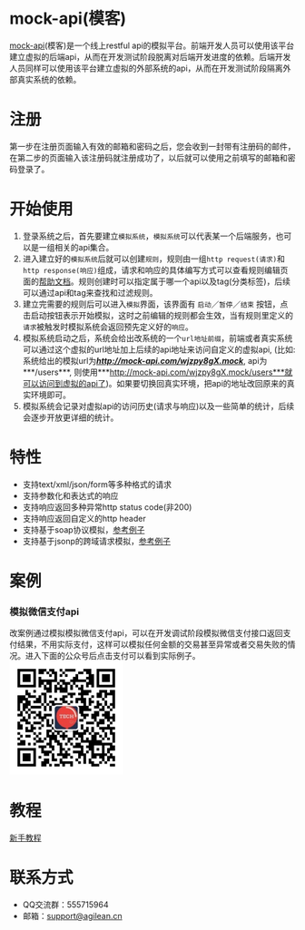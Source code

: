 # mock-api(模客)
[mock-api](http://mock-api.com/?from=Agilean)(模客)是一个线上restful api的模拟平台。前端开发人员可以使用该平台建立虚拟的后端api，从而在开发测试阶段脱离对后端开发进度的依赖。后端开发人员同样可以使用该平台建立虚拟的外部系统的api，从而在开发测试阶段隔离外部真实系统的依赖。

# 注册
第一步在注册页面输入有效的邮箱和密码之后，您会收到一封带有注册码的邮件，在第二步的页面输入该注册码就注册成功了，以后就可以使用之前填写的邮箱和密码登录了。

# 开始使用
1. 登录系统之后，首先要建立`模拟系统`，`模拟系统`可以代表某一个后端服务，也可以是一组相关的api集合。
2. 进入建立好的`模拟系统`后就可以创建`规则`，规则由一组`http request(请求)`和`http response(响应)`组成，请求和响应的具体编写方式可以查看规则编辑页面的[帮助文档](http://mock-api.com/rule-help.html)。规则创建时可以指定属于哪一个api以及tag(分类标签)，后续可以通过api和tag来查找和过滤规则。
3. 建立完需要的规则后可以进入`模拟`界面，该界面有 `启动`／`暂停`／`结束` 按钮，点击启动按钮表示开始模拟，这时之前编辑的规则都会生效，当有规则里定义的`请求`被触发时模拟系统会返回预先定义好的`响应`。
4. 模拟系统启动之后，系统会给出改系统的一个`url地址前缀`，前端或者真实系统可以通过这个虚拟的url地址加上后续的api地址来访问自定义的虚拟api, (比如:系统给出的模拟url为***http://mock-api.com/wjzpy8gX.mock***, api为***/users***, 则使用***http://mock-api.com/wjzpy8gX.mock/users***就可以访问到虚拟的api了)。如果要切换回真实环境，把api的地址改回原来的真实环境即可。
5. 模拟系统会记录对虚拟api的访问历史(请求与响应)以及一些简单的统计，后续会逐步开放更详细的统计。

# 特性
* 支持text/xml/json/form等多种格式的请求
* 支持参数化和表达式的响应
* 支持响应返回多种异常http status code(非200)
* 支持响应返回自定义的http header
* 支持基于soap协议模拟，[参考例子](https://github.com/agilean/mock-api/wiki/%E5%B0%8F%E4%BE%8B%E5%AD%90:-%E6%A8%A1%E6%8B%9Fsoap%E5%8D%8F%E8%AE%AE%E7%9A%84api)
* 支持基于jsonp的跨域请求模拟，[参考例子](https://github.com/agilean/mock-api/wiki/%E5%B0%8F%E4%BE%8B%E5%AD%90:-%E6%A8%A1%E6%8B%9Fjsonp%E7%9A%84%E8%B7%A8%E5%9F%9F%E8%AF%B7%E6%B1%82)

# 案例
### 模拟微信支付api
改案例通过模拟模拟微信支付api，可以在开发调试阶段模拟微信支付接口返回支付结果，不用实际支付，这样可以模拟任何金额的交易甚至异常或者交易失败的情况。进入下面的公众号后点击支付可以看到实际例子。
<br/>
<img src="https://github.com/agilean/mock-api/blob/master/wiki-content/WechatIMG.jpeg" width="200">

# 教程
[新手教程](https://github.com/agilean/mock-api/wiki/新手教程)


# 联系方式
* QQ交流群：555715964
* 邮箱：support@agilean.cn
